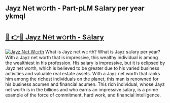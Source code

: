 ## Jayz N𝚎t w𝚘rth - Part-pLM S𝚊lary per year ykmql

# <h2><a href="http://gc570lg.nevu.top/?p=Jayz">🔗 👉🔴 Jayz N𝚎t w𝚘rth - S𝚊lary</a></h2>

[![Jayz N𝚎t W𝚘rth](https://i.imgur.com/Oavwk0R.jpeg)](http://gc570lg.nevu.top/?p=Jayz)
What is Jayz n𝚎t w𝚘rth? What is Jayz s𝚊lary per year?
With a Jayz net worth that is impressive, this wealthy individual is among the wealthiest in his profession. His salary is impressive, but it is eclipsed by Jayz net worth, which is believed to be greater due to his varied business activities and valuable real estate assets. With a Jayz net worth that ranks him among the richest individuals on the planet, this man is renowned for his business acumen and financial acumen. This rich individual, whose Jayz net worth is in the billions and who earns an impressive salary, is a prime example of the force of commitment, hard work, and financial intelligence.
